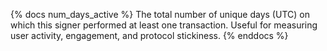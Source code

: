 {% docs num_days_active %}
The total number of unique days (UTC) on which this signer performed at least one transaction. Useful for measuring user activity, engagement, and protocol stickiness.
{% enddocs %} 